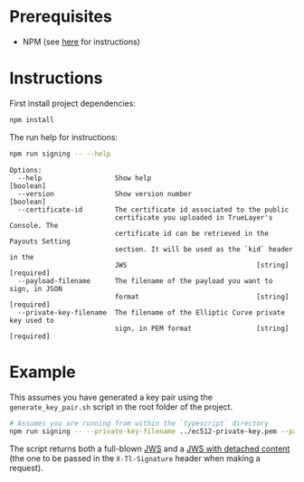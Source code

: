 # Prerequisites

- NPM (see [here](https://www.npmjs.com/get-npm) for instructions)

# Instructions

First install project dependencies:
```bash
npm install
```

The run help for instructions:
```bash
npm run signing -- --help
```

```text
Options:
  --help                  Show help                                    [boolean]
  --version               Show version number                          [boolean]
  --certificate-id        The certificate id associated to the public
                          certificate you uploaded in TrueLayer's Console. The
                          certificate id can be retrieved in the Payouts Setting
                          section. It will be used as the `kid` header in the
                          JWS                                [string] [required]
  --payload-filename      The filename of the payload you want to sign, in JSON
                          format                             [string] [required]
  --private-key-filename  The filename of the Elliptic Curve private key used to
                          sign, in PEM format                [string] [required]
```

# Example 

This assumes you have generated a key pair using the `generate_key_pair.sh` script in the root folder of the project.

```bash
# Assumes you are running from within the `typescript` directory
npm run signing -- --private-key-filename ../ec512-private-key.pem --payload-filename ../payload.json --certificate-id fa07d2bb-f25e-4805-b69c-211136c84d7b
```

The script returns both a full-blown [JWS](https://tools.ietf.org/html/rfc7515) and a [JWS with detached content](https://tools.ietf.org/html/rfc7515#appendix-F) (the one to be passed in the `X-Tl-Signature` header when making a request).